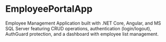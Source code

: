 # EmployeePortalApp
Employee Management Application built with .NET Core, Angular, and MS SQL Server featuring CRUD operations, authentication (login/logout), AuthGuard protection, and a dashboard with employee list management.

